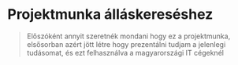 # Projektmunka álláskereséshez

> Előszóként annyit szeretnék mondani hogy ez a projektmunka, elsősorban azért jött létre hogy prezentálni tudjam a jelenlegi tudásomat, 
> és ezt felhasználva a magyarországi IT cégeknél
